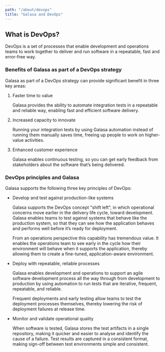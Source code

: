 ```yaml
---
path: "/about/devops"
title: "Galasa and DevOps"
---
```

## What is DevOps?
DevOps is a set of processes that enable development and operations teams to work together to deliver and run software in a repeatable, fast and error-free way. 

### Benefits of Galasa as part of a DevOps strategy 
Galasa as part of a DevOps strategy can provide significant benefit in three key areas:

1.	Faster time to value

    Galasa provides the ability to automate integration tests in a repeatable and reliable way, enabling fast and efficient software delivery.

2.	Increased capacity to innovate

    Running your integration tests by using Galasa automation instead of running them manually saves time, freeing up people to work on higher-value activities.

3.	Enhanced customer experience
    
    Galasa enables continuous testing, so you can get early feedback from stakeholders about the software that’s being delivered.


### DevOps principles and Galasa
Galasa supports the following three key principles of DevOps:

 - Develop and test against production-like systems
    
    Galasa supports the DevOps concept "shift left", in which operational concerns move earlier in the delivery life cycle, toward development. Galasa enables teams to test against systems that behave like the production system, so that they can see how the application behaves and performs well before it’s ready for deployment.

    From an operations perspective this capability has tremendous value. It enables the operations team to see early in the cycle how their environment will behave when it supports the application, thereby allowing them to create a fine-tuned, application-aware environment.

 - Deploy with repeatable, reliable processes
 
    Galasa enables development and operations to support an agile software development process all the way through from development to production by using automation to run tests that are iterative, frequent, repeatable, and reliable.
    
    Frequent deployments and early testing allow teams to test the deployment processes themselves, thereby lowering the risk of deployment failures at release time.

 - Monitor and validate operational quality

    When software is tested, Galasa stores the test artifacts in a single repository, making it quicker and easier to analyse and identify the cause of a failure. Test results are captured in a consistent format, making sign-off between test environments simple and consistent.






